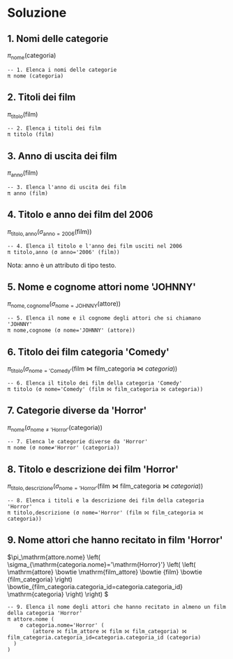 # Soluzione

## 1. Nomi delle categorie

$\pi_\mathrm{nome} (\mathrm{categoria})$

```text
-- 1. Elenca i nomi delle categorie
π nome (categoria)
```

## 2. Titoli dei film

$\pi_\mathrm{titolo} (\mathrm{film})$

```text
-- 2. Elenca i titoli dei film
π titolo (film)
```

## 3. Anno di uscita dei film

$\pi_\mathrm{anno} (\mathrm{film})$

```text
-- 3. Elenca l'anno di uscita dei film
π anno (film)
```

## 4. Titolo e anno dei film del 2006

$\pi_\mathrm{titolo,anno} (\sigma_{\mathrm{anno}=2006}(\mathrm{film}))$

```text
-- 4. Elenca il titolo e l'anno dei film usciti nel 2006
π titolo,anno (σ anno='2006' (film))
```

Nota: anno è un attributo di tipo testo.

## 5. Nome e cognome attori nome 'JOHNNY'

$\pi_\mathrm{nome,cognome} (\sigma_{\mathrm{nome}=\mathrm{JOHNNY}}(\mathrm{attore}))$

```text
-- 5. Elenca il nome e il cognome degli attori che si chiamano 'JOHNNY'
π nome,cognome (σ nome='JOHNNY' (attore))
```

## 6. Titolo dei film categoria 'Comedy'

$\pi_\mathrm{titolo}
  \left(
    \sigma_{\mathrm{nome}='\mathrm{Comedy}'}
      \left(
        \mathrm{film} \bowtie \mathrm{film\_categoria} \bowtie {categoria}
      \right)
 \right)$

```text
-- 6. Elenca il titolo dei film della categoria 'Comedy'
π titolo (σ nome='Comedy' (film ⨝ film_categoria ⨝ categoria))
```

## 7. Categorie diverse da 'Horror'

$\pi_\mathrm{nome}
  \left(
    \sigma_{\mathrm{nome}\neq'\mathrm{Horror}'}
      \left(
        \mathrm{categoria}
      \right)
  \right)$

```text
-- 7. Elenca le categorie diverse da 'Horror'
π nome (σ nome≠'Horror' (categoria))
```

## 8. Titolo e descrizione dei film  'Horror'

$\pi_\mathrm{titolo,descrizione}
  \left(
    \sigma_{\mathrm{nome}='\mathrm{Horror}'}
      \left(
        \mathrm{film} \bowtie \mathrm{film\_categoria} \bowtie {categoria}
      \right)
 \right)$

```text
-- 8. Elenca i titoli e la descrizione dei film della categoria 'Horror'
π titolo,descrizione (σ nome='Horror' (film ⨝ film_categoria ⨝ categoria))
```

## 9. Nome attori che hanno recitato in film 'Horror'

$\pi_\mathrm{attore.nome}
  \left(
    \sigma_{\mathrm{categoria.nome}='\mathrm{Horror}'}
      \left(
        \left(
          \mathrm{attore} \bowtie \mathrm{film\_attore} \bowtie {film} \bowtie {film\_categoria} 
        \right) \bowtie_{film\_categoria.categoria\_id=categoria.categoria\_id} \mathrm{categoria}
      \right)
 \right)
$

```text
-- 9. Elenca il nome degli attori che hanno recitato in almeno un film della categoria 'Horror'
π attore.nome (
	σ categoria.nome='Horror' (
		(attore ⨝ film_attore ⨝ film ⨝ film_categoria) ⨝ film_categoria.categoria_id=categoria.categoria_id (categoria)
  )
)
```

